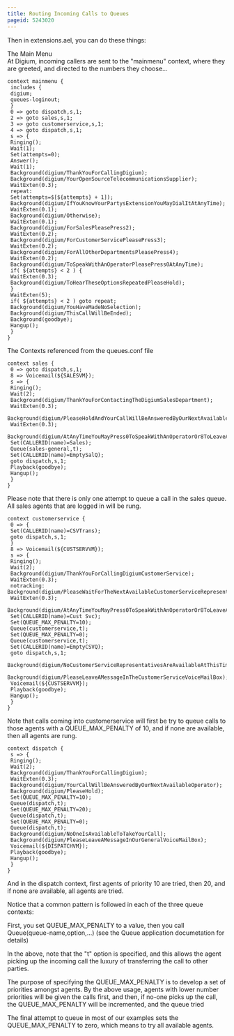 ```yaml
---
title: Routing Incoming Calls to Queues
pageid: 5243020
---
```


Then in extensions.ael, you can do these things:

The Main Menu  
 At Digium, incoming callers are sent to the "mainmenu" context, where they are greeted, and directed to the numbers they choose...

```
context mainmenu {
 includes {
 digium;
 queues-loginout;
 }
 0 => goto dispatch,s,1; 
 2 => goto sales,s,1;
 3 => goto customerservice,s,1;
 4 => goto dispatch,s,1;
 s => {
 Ringing();
 Wait(1);
 Set(attempts=0); 
 Answer(); 
 Wait(1); 
 Background(digium/ThankYouForCallingDigium);
 Background(digium/YourOpenSourceTelecommunicationsSupplier); 
 WaitExten(0.3);
 repeat: 
 Set(attempts=$[${attempts} + 1]); 
 Background(digium/IfYouKnowYourPartysExtensionYouMayDialItAtAnyTime); 
 WaitExten(0.1);
 Background(digium/Otherwise); 
 WaitExten(0.1); 
 Background(digium/ForSalesPleasePress2); 
 WaitExten(0.2);
 Background(digium/ForCustomerServicePleasePress3); 
 WaitExten(0.2);
 Background(digium/ForAllOtherDepartmentsPleasePress4); 
 WaitExten(0.2); 
 Background(digium/ToSpeakWithAnOperatorPleasePress0AtAnyTime); 
 if( ${attempts} < 2 ) { 
 WaitExten(0.3); 
 Background(digium/ToHearTheseOptionsRepeatedPleaseHold);
 }
 WaitExten(5);
 if( ${attempts} < 2 ) goto repeat; 
 Background(digium/YouHaveMadeNoSelection); 
 Background(digium/ThisCallWillBeEnded); 
 Background(goodbye); 
 Hangup(); 
 } 
}

```

The Contexts referenced from the queues.conf file

```
context sales {
 0 => goto dispatch,s,1;
 8 => Voicemail(${SALESVM});
 s => {
 Ringing();
 Wait(2); 
 Background(digium/ThankYouForContactingTheDigiumSalesDepartment); 
 WaitExten(0.3); 
 Background(digium/PleaseHoldAndYourCallWillBeAnsweredByOurNextAvailableSalesRepresentative); 
 WaitExten(0.3); 
 Background(digium/AtAnyTimeYouMayPress0ToSpeakWithAnOperatorOr8ToLeaveAMessage); 
 Set(CALLERID(name)=Sales); 
 Queue(sales-general,t); 
 Set(CALLERID(name)=EmptySalQ); 
 goto dispatch,s,1; 
 Playback(goodbye); 
 Hangup(); 
 } 
}

```

Please note that there is only one attempt to queue a call in the sales queue. All sales agents that are logged in will be rung.

```
context customerservice { 
 0 => {
 Set(CALLERID(name)=CSVTrans); 
 goto dispatch,s,1; 
 } 
 8 => Voicemail(${CUSTSERVVM}); 
 s => {
 Ringing(); 
 Wait(2); 
 Background(digium/ThankYouForCallingDigiumCustomerService); 
 WaitExten(0.3); 
 notracking: Background(digium/PleaseWaitForTheNextAvailableCustomerServiceRepresentative); 
 WaitExten(0.3); 
 Background(digium/AtAnyTimeYouMayPress0ToSpeakWithAnOperatorOr8ToLeaveAMessage); 
 Set(CALLERID(name)=Cust Svc); 
 Set(QUEUE_MAX_PENALTY=10); 
 Queue(customerservice,t);
 Set(QUEUE_MAX_PENALTY=0); 
 Queue(customerservice,t); 
 Set(CALLERID(name)=EmptyCSVQ); 
 goto dispatch,s,1; 
 Background(digium/NoCustomerServiceRepresentativesAreAvailableAtThisTime); 
 Background(digium/PleaseLeaveAMessageInTheCustomerServiceVoiceMailBox); 
 Voicemail(${CUSTSERVVM}); 
 Playback(goodbye); 
 Hangup(); 
 } 
}

```

Note that calls coming into customerservice will first be try to queue calls to those agents with a QUEUE_MAX_PENALTY of 10, and if none are available, then all agents are rung.

```
context dispatch {
 s => {
 Ringing();
 Wait(2); 
 Background(digium/ThankYouForCallingDigium); 
 WaitExten(0.3);
 Background(digium/YourCallWillBeAnsweredByOurNextAvailableOperator); 
 Background(digium/PleaseHold); 
 Set(QUEUE_MAX_PENALTY=10);
 Queue(dispatch,t); 
 Set(QUEUE_MAX_PENALTY=20); 
 Queue(dispatch,t); 
 Set(QUEUE_MAX_PENALTY=0);
 Queue(dispatch,t);
 Background(digium/NoOneIsAvailableToTakeYourCall); 
 Background(digium/PleaseLeaveAMessageInOurGeneralVoiceMailBox);
 Voicemail(${DISPATCHVM}); 
 Playback(goodbye); 
 Hangup(); 
 }
}

```

And in the dispatch context, first agents of priority 10 are tried, then 20, and if none are available, all agents are tried.

Notice that a common pattern is followed in each of the three queue contexts:

First, you set QUEUE_MAX_PENALTY to a value, then you call Queue(queue-name,option,...) (see the Queue application documetation for details)

In the above, note that the "t" option is specified, and this allows the agent picking up the incoming call the luxury of transferring the call to other parties.

The purpose of specifying the QUEUE_MAX_PENALTY is to develop a set of priorities amongst agents. By the above usage, agents with lower number priorities will be given the calls first, and then, if no-one picks up the call, the QUEUE_MAX_PENALTY will be incremented, and the queue tried   


The final attempt to queue in most of our examples sets the QUEUE_MAX_PENALTY to zero, which means to try all available agents.

